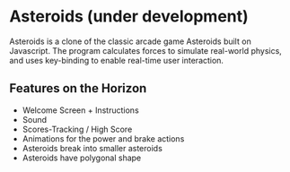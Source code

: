 Asteroids (under development)
============================

Asteroids is a clone of the classic arcade game Asteroids built on Javascript. The program calculates forces to simulate 
real-world physics, and uses key-binding to enable real-time user interaction.



Features on the Horizon
-----------------------
- Welcome Screen + Instructions
- Sound
- Scores-Tracking / High Score
- Animations for the power and brake actions
- Asteroids break into smaller asteroids
- Asteroids have polygonal shape